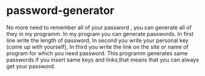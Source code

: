 # password-generator
No more need to remember all of your password , you can generate all of they in my programm.
In my program you can generate passwords.
In first line write the length of password,
In second you write your personal key (come up with yourself),
In third you write the link on the site or name of program for which you need password.
This programm generates same passwords if you insert same keys and links,that means that you can always get your password.

